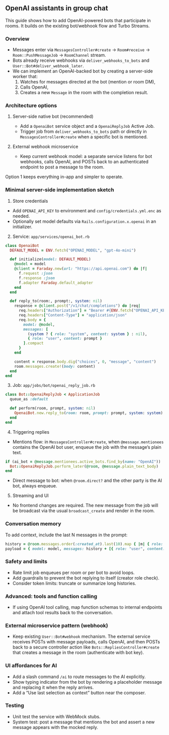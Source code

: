 ## OpenAI assistants in group chat

This guide shows how to add OpenAI-powered bots that participate in rooms. It builds on the existing bot/webhook flow and Turbo Streams.

### Overview

- Messages enter via `MessagesController#create` → `Room#receive` → `Room::PushMessageJob` → `RoomChannel` stream.
- Bots already receive webhooks via `deliver_webhooks_to_bots` and `User::Bot#deliver_webhook_later`.
- We can implement an OpenAI-backed bot by creating a server-side worker that:
  1) Watches for messages directed at the bot (mention or room DM),
  2) Calls OpenAI,
  3) Creates a new `Message` in the room with the completion result.

### Architecture options

1. Server-side native bot (recommended)
   - Add a `OpenaiBot` service object and a `OpenaiReplyJob` Active Job.
   - Trigger job from `deliver_webhooks_to_bots` path or directly in `MessagesController#create` when a specific bot is mentioned.

2. External webhook microservice
   - Keep current webhook model: a separate service listens for bot webhooks, calls OpenAI, and POSTs back to an authenticated endpoint to post a message to the room.

Option 1 keeps everything in-app and simpler to operate.

### Minimal server-side implementation sketch

1) Store credentials

- Add `OPENAI_API_KEY` to environment and `config/credentials.yml.enc` as needed.
- Optionally set model defaults via `Rails.configuration.x.openai` in an initializer.

2) Service: `app/services/openai_bot.rb`

```rb
class OpenaiBot
  DEFAULT_MODEL = ENV.fetch("OPENAI_MODEL", "gpt-4o-mini")

  def initialize(model: DEFAULT_MODEL)
    @model = model
    @client = Faraday.new(url: "https://api.openai.com") do |f|
      f.request :json
      f.response :json
      f.adapter Faraday.default_adapter
    end
  end

  def reply_to(room:, prompt:, system: nil)
    response = @client.post("/v1/chat/completions") do |req|
      req.headers["Authorization"] = "Bearer #{ENV.fetch("OPENAI_API_KEY")}" 
      req.headers["Content-Type"] = "application/json"
      req.body = {
        model: @model,
        messages: [
          (system ? { role: "system", content: system } : nil),
          { role: "user", content: prompt }
        ].compact
      }
    end

    content = response.body.dig("choices", 0, "message", "content")
    room.messages.create!(body: content)
  end
end
```

3) Job: `app/jobs/bot/openai_reply_job.rb`

```rb
class Bot::OpenaiReplyJob < ApplicationJob
  queue_as :default

  def perform(room, prompt, system: nil)
    OpenaiBot.new.reply_to(room: room, prompt: prompt, system: system)
  end
end
```

4) Triggering replies

- Mentions flow: in `MessagesController#create`, when `@message.mentionees` contains the OpenAI bot user, enqueue the job with the message’s plain text.

```rb
if (ai_bot = @message.mentionees.active_bots.find_by(name: "OpenAI"))
  Bot::OpenaiReplyJob.perform_later(@room, @message.plain_text_body)
end
```

- Direct message to bot: when `@room.direct?` and the other party is the AI bot, always enqueue.

5) Streaming and UI

- No frontend changes are required. The new message from the job will be broadcast via the usual `broadcast_create` and render in the room.

### Conversation memory

To add context, include the last N messages in the prompt:

```rb
history = @room.messages.order(:created_at).last(10).map { |m| { role: m.creator.bot? ? "assistant" : "user", content: m.plain_text_body } }
payload = { model: model, messages: history + [{ role: "user", content: current_message }] }
```

### Safety and limits

- Rate limit job enqueues per room or per bot to avoid loops.
- Add guardrails to prevent the bot replying to itself (creator role check).
- Consider token limits: truncate or summarize long histories.

### Advanced: tools and function calling

- If using OpenAI tool calling, map function schemas to internal endpoints and attach tool results back to the conversation.

### External microservice pattern (webhook)

- Keep existing `User::Bot#webhook` mechanism. The external service receives POSTs with message payloads, calls OpenAI, and then POSTs back to a secure controller action like `Bots::RepliesController#create` that creates a message in the room (authenticate with bot key).

### UI affordances for AI

- Add a slash command `/ai` to route messages to the AI explicitly.
- Show typing indicator from the bot by rendering a placeholder message and replacing it when the reply arrives.
- Add a “Use last selection as context” button near the composer.

### Testing

- Unit test the service with WebMock stubs.
- System test: post a message that mentions the bot and assert a new message appears with the mocked reply.


